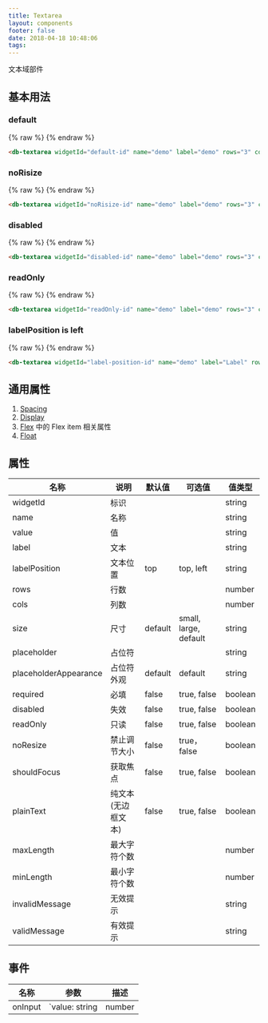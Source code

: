 ```yaml
---
title: Textarea
layout: components
footer: false
date: 2018-04-18 10:48:06
tags:
---
```


文本域部件

## 基本用法

### default
{% raw %}
<db-textarea widgetId="default-id" name="demo" label="demo" rows="3" cols="2" noResize="false" shouldFocus="true" marginTop="3" marginBottom="2"></db-textarea>
{% endraw %}
```html
<db-textarea widgetId="default-id" name="demo" label="demo" rows="3" cols="2" noResize="false" shouldFocus="true"></db-textarea>
```

### noRisize
{% raw %}
<db-textarea widgetId="noRisize-id" name="demo" label="demo" rows="3" cols="2" noResize="true" marginTop="3" marginBottom="2"></db-textarea>
{% endraw %}
```html
<db-textarea widgetId="noRisize-id" name="demo" label="demo" rows="3" cols="2" noResize="true"></db-textarea>
```

### disabled
{% raw %}
<db-textarea widgetId="disabled-id" name="demo" label="demo" rows="3" cols="2" noResize="false" disabled="true" marginTop="3" marginBottom="2"></db-textarea>
{% endraw %}
```html
<db-textarea widgetId="disabled-id" name="demo" label="demo" rows="3" cols="2" noResize="false" disabled="true"></db-textarea>
```

### readOnly
{% raw %}
<db-textarea widgetId="readOnly-id" name="demo" label="demo" rows="3" cols="2" noResize="false" readOnly="true" value="readOnly value" marginTop="3" marginBottom="2"></db-textarea>
{% endraw %}
```html
<db-textarea widgetId="readOnly-id" name="demo" label="demo" rows="3" cols="2" noResize="false" readOnly="true" value="readOnly value"></db-textarea>
```

### labelPosition is left
{% raw %}
<db-textarea widgetId="label-position-id" name="demo" label="Label" rows="3" cols="2" labelPosition="left"></db-textarea>
{% endraw %}
```html
<db-textarea widgetId="label-position-id" name="demo" label="Label" rows="3" cols="2" labelPosition="left"></db-textarea>
```

## 通用属性

1. [Spacing](../Utilities/Spacing.html)
1. [Display](../Utilities/Display.html)
1. [Flex](../Utilities/Flex.html) 中的 Flex item 相关属性
1. [Float](../Utilities/Float.html)

## 属性

| 名称  | 说明 | 默认值 | 可选值 | 值类型 |
| ----- | ------ | ----- | ----- | --------- |
| widgetId | 标识 | | | string |
| name | 名称 | | | string |
| value | 值 | | | string |
| label | 文本 | | | string |
| labelPosition | 文本位置 | top | top, left | string |
| rows | 行数 | | | number |
| cols | 列数 | | | number |
| size | 尺寸 | default | small, large, default | string |
| placeholder | 占位符 | | | string |
| placeholderAppearance | 占位符外观 | default | default | string |
| required | 必填 | false | true, false | boolean |
| disabled | 失效 | false | true, false | boolean |
| readOnly | 只读 | false | true, false | boolean |
| noResize | 禁止调节大小 | false | true，false | boolean |
| shouldFocus | 获取焦点 | false | true, false | boolean |
| plainText | 纯文本(无边框文本) | false | true, false | boolean |
| maxLength | 最大字符个数 | | | number |
| minLength | 最小字符个数 | | | number |
| invalidMessage | 无效提示 | | | string |
| validMessage | 有效提示 | | | string |

## 事件

| 名称  | 参数 | 描述 |
| ----- | ------ | ----- |
| onInput | `value: string | number | boolean` 用户输入的值 | 输入时触发 |